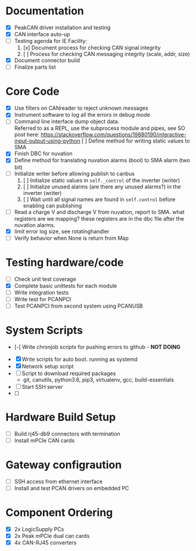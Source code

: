 # Documentation
- [x] PeakCAN driver installation and testing
- [x] CAN interface auto-up
- [ ] Testing agenda for IE Facility:
  1. [x] Document process for checking CAN signal integrity
  2. [ ] Process for checking CAN messaging integrity (scale, addr, size)
- [x] Document connector build
- [ ] Finalize parts list

# Core Code
- [x] Use filters on CANreader to reject unknown messages
- [x] Instrument software to log all the errors in debug mode
- [ ] Command line interface dump object data.  
Referred to as a REPL, use the subprocess module and pipes, see SO post here:
https://stackoverflow.com/questions/19880190/interactive-input-output-using-python [ ] Define method for writing static values to SMA
- [x] Finish DBC for nuvation
- [x] Define method for translating nuvation alarms (bool) to SMA alarm (two bit)
- [ ] Initialize writer before allowing publish to canbus
  1. [ ] Initialize static values in `self._control` of the inverter (writer)
  2. [ ] Initialize unused alarms (are there any unused alarms?) in the inverter (writer)
  2. [ ] Wait until all signal names are found in `self.control` before enabling can publishing 
- [ ] Read a charge V and discharge V from nuvation, report to SMA. what registers are we mapping? these registers are in the dbc file after the nuvation alarms.
- [x] limit error log size, see rotatinghandler
- [ ] Verify behavior when None is return from Map

# Testing hardware/code
- [ ] Check unit test coverage
- [x] Complete basic unittests for each module
- [ ] Write integration tests
- [ ] Write test for PCANPCI
- [ ] Test PCANPCI from second system using PCANUSB

# System Scripts
- [-] Write chronjob scripts for pushing errors to github - **NOT DOING**
- [x] Write scripts for auto boot. running as systemd
- [x] Network setup script
- [ ] Script to download required packages
  - git, canutils, python3.6, pip3, virtualenv, gcc, build-essentials
- [ ] Start SSH server
- [ ]

# Hardware Build Setup
- [ ] Build rj45-db9 connectors with termination
- [ ] Install mPCIe CAN cards

# Gateway configraution
- [ ] SSH access from ethernet interface
- [ ] Install and test PCAN drivers on embedded PC

# Component Ordering
- [x] 2x LogicSupply PCs
- [x] 2x Peak mPCIe dual can cards
- [x] 4x CAN-RJ45 converters
